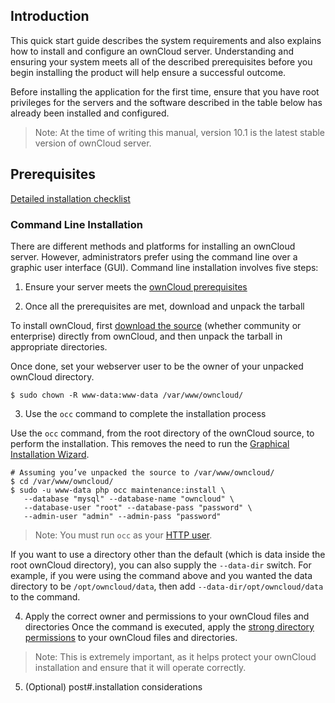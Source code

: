 ## Introduction 

This quick start guide describes the system requirements and also explains how to install and configure an ownCloud server.
Understanding and ensuring your system meets all of the described prerequisites before you begin installing the product will help ensure a successful outcome.

Before installing the application for the first time, ensure that you have root privileges for the servers and the software described in the table below has already been installed and configured.  

>Note: At the time of writing this manual, version 10.1 is the latest stable version of ownCloud server.

## Prerequisites 
[Detailed installation checklist](https://github.com/gk7700/Introduction/blob/master/Installation%20Prerequisites.md) 

### Command Line Installation  
There are different methods and platforms for installing an ownCloud server. However, administrators prefer using the command line over a graphic user interface (GUI). Command line installation involves five steps:

1.	Ensure your server meets the [ownCloud prerequisites](https://doc.owncloud.org/server/10.0/admin_manual/installation/manual_installation.html#prerequisites)  

2.	Once all the prerequisites are met, download and unpack the tarball  

To install ownCloud, first [download the source](https://owncloud.org/download/#instructions-server) (whether community or enterprise) directly from ownCloud, and then unpack the tarball in appropriate directories.  

Once done, set your webserver user to be the owner of your unpacked ownCloud directory.  

	$ sudo chown -R www-data:www-data /var/www/owncloud/

3.	Use the `occ` command to complete the installation process

Use the `occ` command, from the root directory of the ownCloud source, to perform the installation. This removes the need to run the [Graphical Installation Wizard]( https://doc.owncloud.org/server/10.0/admin_manual/installation/installation_wizard.html).

	# Assuming you’ve unpacked the source to /var/www/owncloud/
	$ cd /var/www/owncloud/
	$ sudo -u www-data php occ maintenance:install \
	   --database "mysql" --database-name "owncloud" \
	   --database-user "root" --database-pass "password" \
 	   --admin-user "admin" --admin-pass "password"

>Note: You must run `occ` as your [HTTP user]( >https://doc.owncloud.org/server/10.0/admin_manual/installation/manual_installation.html#set-strong-directory-permissions).

If you want to use a directory other than the default (which is data inside the root ownCloud directory), you can also supply the `--data-dir` switch. For example, if you were using the command above and you wanted the data directory to be `/opt/owncloud/data`, then add `--data-dir/opt/owncloud/data` to the command.

4.	Apply the correct owner and permissions to your ownCloud files and directories
Once the command is executed, apply the [strong directory permissions]( https://doc.owncloud.org/server/10.0/admin_manual/installation/manual_installation.html#set-strong-directory-permissions) to your ownCloud files and directories.

>Note: This is extremely important, as it helps protect your ownCloud installation and ensure that it will operate correctly.

5.	(Optional) post#.installation considerations
